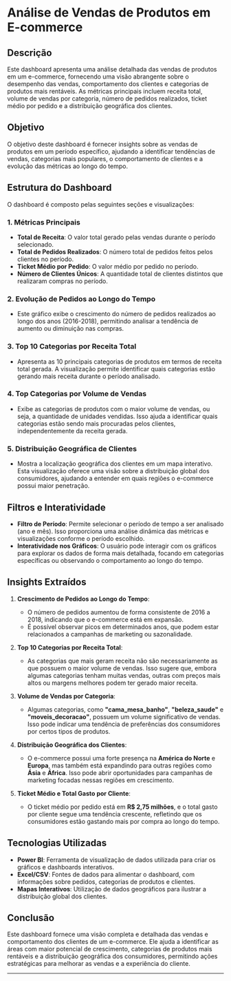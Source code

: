 # Análise de Vendas de Produtos em E-commerce

## Descrição

Este dashboard apresenta uma análise detalhada das vendas de produtos em um e-commerce, fornecendo uma visão abrangente sobre o desempenho das vendas, comportamento dos clientes e categorias de produtos mais rentáveis. As métricas principais incluem receita total, volume de vendas por categoria, número de pedidos realizados, ticket médio por pedido e a distribuição geográfica dos clientes.

## Objetivo

O objetivo deste dashboard é fornecer insights sobre as vendas de produtos em um período específico, ajudando a identificar tendências de vendas, categorias mais populares, o comportamento de clientes e a evolução das métricas ao longo do tempo.

## Estrutura do Dashboard

O dashboard é composto pelas seguintes seções e visualizações:

### 1. **Métricas Principais**
   - **Total de Receita**: O valor total gerado pelas vendas durante o período selecionado.
   - **Total de Pedidos Realizados**: O número total de pedidos feitos pelos clientes no período.
   - **Ticket Médio por Pedido**: O valor médio por pedido no período.
   - **Número de Clientes Únicos**: A quantidade total de clientes distintos que realizaram compras no período.

### 2. **Evolução de Pedidos ao Longo do Tempo**
   - Este gráfico exibe o crescimento do número de pedidos realizados ao longo dos anos (2016-2018), permitindo analisar a tendência de aumento ou diminuição nas compras.

### 3. **Top 10 Categorias por Receita Total**
   - Apresenta as 10 principais categorias de produtos em termos de receita total gerada. A visualização permite identificar quais categorias estão gerando mais receita durante o período analisado.

### 4. **Top Categorias por Volume de Vendas**
   - Exibe as categorias de produtos com o maior volume de vendas, ou seja, a quantidade de unidades vendidas. Isso ajuda a identificar quais categorias estão sendo mais procuradas pelos clientes, independentemente da receita gerada.

### 5. **Distribuição Geográfica de Clientes**
   - Mostra a localização geográfica dos clientes em um mapa interativo. Esta visualização oferece uma visão sobre a distribuição global dos consumidores, ajudando a entender em quais regiões o e-commerce possui maior penetração.

## Filtros e Interatividade

- **Filtro de Período**: Permite selecionar o período de tempo a ser analisado (ano e mês). Isso proporciona uma análise dinâmica das métricas e visualizações conforme o período escolhido.
- **Interatividade nos Gráficos**: O usuário pode interagir com os gráficos para explorar os dados de forma mais detalhada, focando em categorias específicas ou observando o comportamento ao longo do tempo.

## Insights Extraídos

1. **Crescimento de Pedidos ao Longo do Tempo**:
   - O número de pedidos aumentou de forma consistente de 2016 a 2018, indicando que o e-commerce está em expansão.
   - É possível observar picos em determinados anos, que podem estar relacionados a campanhas de marketing ou sazonalidade.

2. **Top 10 Categorias por Receita Total**:
   - As categorias que mais geram receita não são necessariamente as que possuem o maior volume de vendas. Isso sugere que, embora algumas categorias tenham muitas vendas, outras com preços mais altos ou margens melhores podem ter gerado maior receita.

3. **Volume de Vendas por Categoria**:
   - Algumas categorias, como **"cama_mesa_banho"**, **"beleza_saude"** e **"moveis_decoracao"**, possuem um volume significativo de vendas. Isso pode indicar uma tendência de preferências dos consumidores por certos tipos de produtos.

4. **Distribuição Geográfica dos Clientes**:
   - O e-commerce possui uma forte presença na **América do Norte** e **Europa**, mas também está expandindo para outras regiões como **Ásia** e **África**. Isso pode abrir oportunidades para campanhas de marketing focadas nessas regiões em crescimento.

5. **Ticket Médio e Total Gasto por Cliente**:
   - O ticket médio por pedido está em **R$ 2,75 milhões**, e o total gasto por cliente segue uma tendência crescente, refletindo que os consumidores estão gastando mais por compra ao longo do tempo.

## Tecnologias Utilizadas

- **Power BI**: Ferramenta de visualização de dados utilizada para criar os gráficos e dashboards interativos.
- **Excel/CSV**: Fontes de dados para alimentar o dashboard, com informações sobre pedidos, categorias de produtos e clientes.
- **Mapas Interativos**: Utilização de dados geográficos para ilustrar a distribuição global dos clientes.

## Conclusão

Este dashboard fornece uma visão completa e detalhada das vendas e comportamento dos clientes de um e-commerce. Ele ajuda a identificar as áreas com maior potencial de crescimento, categorias de produtos mais rentáveis e a distribuição geográfica dos consumidores, permitindo ações estratégicas para melhorar as vendas e a experiência do cliente.

---
